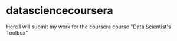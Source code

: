 # datasciencecoursera
Here I will submit my work for the coursera course "Data Scientist's Toolbox"
